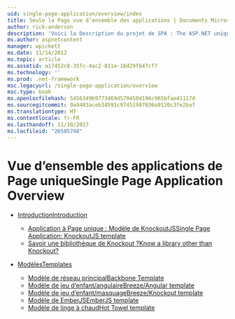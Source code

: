 ```yaml
---
uid: single-page-application/overview/index
title: Seule la Page vue d’ensemble des applications | Documents Microsoft
author: rick-anderson
description: 'Voici la Description du projet de SPA : The ASP.NET unique Page Application (SPA) est une nouvelle fonctionnalité dans MVC 4 Bêta. Il fournit une meilleure de bout en bout e...'
ms.author: aspnetcontent
manager: wpickett
ms.date: 11/14/2012
ms.topic: article
ms.assetid: a17452c8-35fc-4ac2-811e-16d29f647cf7
ms.technology: ''
ms.prod: .net-framework
msc.legacyurl: /single-page-application/overview
msc.type: book
ms.openlocfilehash: 5456349b9773469d570450d196c965bfae41117d
ms.sourcegitcommit: 9a9483aceb34591c97451997036a9120c3fe2baf
ms.translationtype: HT
ms.contentlocale: fr-FR
ms.lasthandoff: 11/10/2017
ms.locfileid: "26505748"
---
```

<a name="single-page-application-overview"></a><span data-ttu-id="d2182-104">Vue d’ensemble des applications de Page unique</span><span class="sxs-lookup"><span data-stu-id="d2182-104">Single Page Application Overview</span></span>
====================
- [<span data-ttu-id="d2182-105">Introduction</span><span class="sxs-lookup"><span data-stu-id="d2182-105">Introduction</span></span>](introduction/index.md)

    - [<span data-ttu-id="d2182-106">Application à Page unique : Modèle de KnockoutJS</span><span class="sxs-lookup"><span data-stu-id="d2182-106">Single Page Application: KnockoutJS template</span></span>](introduction/knockoutjs-template.md)
    - [<span data-ttu-id="d2182-107">Savoir une bibliothèque de Knockout ?</span><span class="sxs-lookup"><span data-stu-id="d2182-107">Know a library other than Knockout?</span></span>](introduction/other-libraries.md)
- [<span data-ttu-id="d2182-108">Modèles</span><span class="sxs-lookup"><span data-stu-id="d2182-108">Templates</span></span>](templates/index.md)

    - [<span data-ttu-id="d2182-109">Modèle de réseau principal</span><span class="sxs-lookup"><span data-stu-id="d2182-109">Backbone Template</span></span>](templates/backbonejs-template.md)
    - [<span data-ttu-id="d2182-110">Modèle de jeu d’enfant/angulaire</span><span class="sxs-lookup"><span data-stu-id="d2182-110">Breeze/Angular template</span></span>](templates/breezeangular-template.md)
    - [<span data-ttu-id="d2182-111">Modèle de jeu d’enfant/masquage</span><span class="sxs-lookup"><span data-stu-id="d2182-111">Breeze/Knockout template</span></span>](templates/breezeknockout-template.md)
    - [<span data-ttu-id="d2182-112">Modèle de EmberJS</span><span class="sxs-lookup"><span data-stu-id="d2182-112">EmberJS template</span></span>](templates/emberjs-template.md)
    - [<span data-ttu-id="d2182-113">Modèle de linge à chaud</span><span class="sxs-lookup"><span data-stu-id="d2182-113">Hot Towel template</span></span>](templates/hottowel-template.md)
